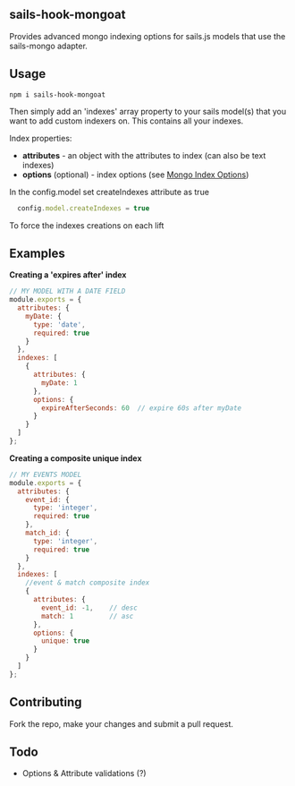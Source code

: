 sails-hook-mongoat
-------------------


Provides advanced mongo indexing options for sails.js models that use the sails-mongo adapter.

## Usage ##

    npm i sails-hook-mongoat

Then simply add an 'indexes' array property to your sails model(s) that you want to add custom indexers on.  This contains all your indexes.

Index properties:

 - **attributes** - an object with the attributes to index (can also be text indexes)
 - **options** (optional) - index options (see [Mongo Index Options](http://docs.mongodb.org/manual/reference/method/db.collection.createIndex/#options-for-all-index-types))

In the config.model set createIndexes attribute as true
```javascript
  config.model.createIndexes = true
```
To force the indexes creations on each lift
## Examples ##

**Creating a 'expires after' index**
```javascript
// MY MODEL WITH A DATE FIELD
module.exports = {
  attributes: {
    myDate: {
      type: 'date',
      required: true
    }
  },
  indexes: [
    {
      attributes: {
        myDate: 1
      },
      options: {
        expireAfterSeconds: 60  // expire 60s after myDate
      }
    }
  ]
};
```


**Creating a composite unique index**
```javascript
// MY EVENTS MODEL
module.exports = {
  attributes: {
    event_id: {
      type: 'integer',
      required: true
    },
    match_id: {
      type: 'integer',
      required: true
    }
  },
  indexes: [
    //event & match composite index
    {
      attributes: {
        event_id: -1,    // desc
        match: 1         // asc
      },
      options: {
        unique: true
      }
    }
  ]
};
```


## Contributing ##

Fork the repo, make your changes and submit a pull request.


## Todo ##

 - Options & Attribute validations (?)
